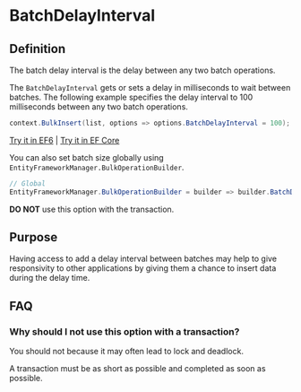 # BatchDelayInterval

## Definition

The batch delay interval is the delay between any two batch operations.

The `BatchDelayInterval` gets or sets a delay in milliseconds to wait between batches. The following example specifies the delay interval to 100 milliseconds between any two batch operations.

```csharp
context.BulkInsert(list, options => options.BatchDelayInterval = 100);
```

[Try it in EF6](https://dotnetfiddle.net/65v3k3) | [Try it in EF Core](https://dotnetfiddle.net/lil9tq)

You can also set batch size globally using `EntityFrameworkManager.BulkOperationBuilder`.

```csharp
// Global
EntityFrameworkManager.BulkOperationBuilder = builder => builder.BatchDelayInterval = 100;
```


**DO NOT** use this option with the transaction.

## Purpose
Having access to add a delay interval between batches may help to give responsivity to other applications by giving them a chance to insert data during the delay time.

## FAQ

### Why should I not use this option with a transaction?
You should not because it may often lead to lock and deadlock.

A transaction must be as short as possible and completed as soon as possible.
